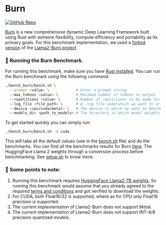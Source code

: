 # Burn

[![GitHub Repo](https://img.shields.io/badge/github-%23121011.svg?style=for-the-badge&logo=github&logoColor=white)](https://github.com/Gadersd/llama2-burn) &nbsp;

[Burn](https://github.com/tracel-ai/burn) is a new comprehensive dynamic Deep Learning Framework built using Rust with extreme flexibility, compute efficiency and portability as its primary goals. For this benchmark implementation, we used a [forked version](https://github.com/premAI-io/llama2-burn) of the [Llama2-Burn project](https://github.com/Gadersd/llama2-burn)


### 🚀 Running the Burn Benchmark.

For running this benchmark, make sure you have [Rust installed](https://www.rust-lang.org/tools/install). You can run the Burn benchmark using the following command:

```bash
./bench_burn/bench.sh \
  --prompt <value> \            # Enter a prompt string
  --max_tokens <value> \        # Maximum number of tokens to output
  --repetitions <value> \       # Number of repititions to be made for the prompt.
  --log_file <file_path> \      # A .log file underwhich we want to write the results.
  --device <cpu/cuda/metal> \   # The device in which we want to benchmark.
  --models_dir <path_to_models> # The directory in which model weights are present
```

To get started quickly you can simply run:

```bash
./bench_burn/bench.sh -d cuda
```
This will take all the default values (see in the [bench.sh](/bench_burn/bench.sh) file) and do the benchmarks. You can find all the benchmarks results for Burn [here](/docs/llama2.md). The HuggingFace Llama 2 weights through a conversion process before benchmarking. See [setup.sh](/bench_burn/setup.sh) to know more.


### 👀 Some points to note:

1. Running this benchmark requires [HuggingFace Llama2-7B weights](https://huggingface.co/meta-llama/Llama-2-7b). So running this benchmark would assume that you already agreed to the required [terms and conditions](https://ai.meta.com/resources/models-and-libraries/llama-downloads/) and got verified to download the weights.
2. For CUDA, both Float16/32 is supported, where as for CPU only Float16 precision is supported.
3. The current implementation of Llama2-Burn does not support Metal.
4. The current implementation of Llama2-Burn does not support INT-4/8 precision quantized models.
